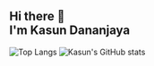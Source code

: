 ## Hi there 👋<br>I'm Kasun Dananjaya

![Top Langs](https://github-readme-stats.vercel.app/api/top-langs/?username=kasunicts48&theme=github_dark&show_icons=true&layout=compact)
![Kasun's GitHub stats](https://github-readme-stats.vercel.app/api?username=kasunicts48&theme=github_dark&show_icons=true)




<!--
**kasunicts48/kasunicts48** is a ✨ _special_ ✨ repository because its `README.md` (this file) appears on your GitHub profile.

Here are some ideas to get you started:

- 🔭 I’m currently working on ...
- 🌱 I’m currently learning ...
- 👯 I’m looking to collaborate on ...
- 🤔 I’m looking for help with ...
- 💬 Ask me about ...
- 📫 How to reach me: ...
- 😄 Pronouns: ...
- ⚡ Fun fact: ...
-->
